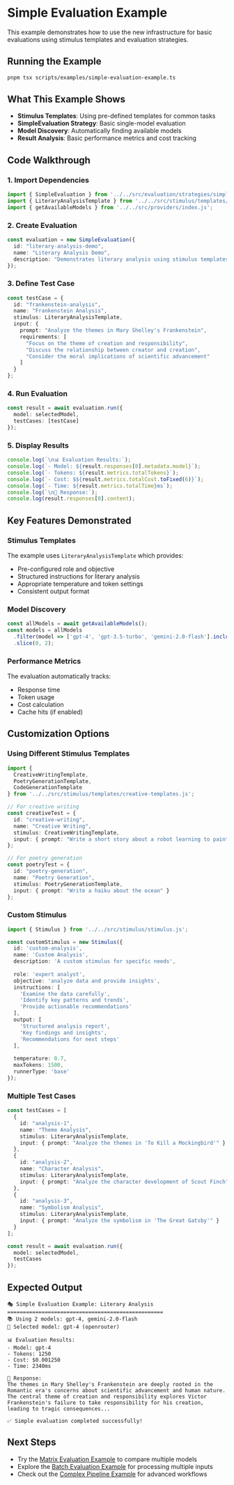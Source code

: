 # Simple Evaluation Example

This example demonstrates how to use the new infrastructure for basic evaluations using stimulus templates and evaluation strategies.

## Running the Example

```bash
pnpm tsx scripts/examples/simple-evaluation-example.ts
```

## What This Example Shows

- **Stimulus Templates**: Using pre-defined templates for common tasks
- **SimpleEvaluation Strategy**: Basic single-model evaluation
- **Model Discovery**: Automatically finding available models
- **Result Analysis**: Basic performance metrics and cost tracking

## Code Walkthrough

### 1. Import Dependencies

```typescript
import { SimpleEvaluation } from '../../src/evaluation/strategies/simple-evaluation.js';
import { LiteraryAnalysisTemplate } from '../../src/stimulus/templates/creative-templates.js';
import { getAvailableModels } from '../../src/providers/index.js';
```

### 2. Create Evaluation

```typescript
const evaluation = new SimpleEvaluation({
  id: "literary-analysis-demo",
  name: "Literary Analysis Demo",
  description: "Demonstrates literary analysis using stimulus templates"
});
```

### 3. Define Test Case

```typescript
const testCase = {
  id: "frankenstein-analysis",
  name: "Frankenstein Analysis",
  stimulus: LiteraryAnalysisTemplate,
  input: {
    prompt: "Analyze the themes in Mary Shelley's Frankenstein",
    requirements: [
      "Focus on the theme of creation and responsibility",
      "Discuss the relationship between creator and creation",
      "Consider the moral implications of scientific advancement"
    ]
  }
};
```

### 4. Run Evaluation

```typescript
const result = await evaluation.run({
  model: selectedModel,
  testCases: [testCase]
});
```

### 5. Display Results

```typescript
console.log(`\n📊 Evaluation Results:`);
console.log(`- Model: ${result.responses[0].metadata.model}`);
console.log(`- Tokens: ${result.metrics.totalTokens}`);
console.log(`- Cost: $${result.metrics.totalCost.toFixed(6)}`);
console.log(`- Time: ${result.metrics.totalTime}ms`);
console.log(`\n📝 Response:`);
console.log(result.responses[0].content);
```

## Key Features Demonstrated

### Stimulus Templates
The example uses `LiteraryAnalysisTemplate` which provides:
- Pre-configured role and objective
- Structured instructions for literary analysis
- Appropriate temperature and token settings
- Consistent output format

### Model Discovery
```typescript
const allModels = await getAvailableModels();
const models = allModels
  .filter(model => ['gpt-4', 'gpt-3.5-turbo', 'gemini-2.0-flash'].includes(model.name))
  .slice(0, 2);
```

### Performance Metrics
The evaluation automatically tracks:
- Response time
- Token usage
- Cost calculation
- Cache hits (if enabled)

## Customization Options

### Using Different Stimulus Templates

```typescript
import { 
  CreativeWritingTemplate,
  PoetryGenerationTemplate,
  CodeGenerationTemplate
} from '../../src/stimulus/templates/creative-templates.js';

// For creative writing
const creativeTest = {
  id: "creative-writing",
  name: "Creative Writing",
  stimulus: CreativeWritingTemplate,
  input: { prompt: "Write a short story about a robot learning to paint" }
};

// For poetry generation
const poetryTest = {
  id: "poetry-generation",
  name: "Poetry Generation", 
  stimulus: PoetryGenerationTemplate,
  input: { prompt: "Write a haiku about the ocean" }
};
```

### Custom Stimulus

```typescript
import { Stimulus } from '../../src/stimulus/stimulus.js';

const customStimulus = new Stimulus({
  id: 'custom-analysis',
  name: 'Custom Analysis',
  description: 'A custom stimulus for specific needs',
  
  role: 'expert analyst',
  objective: 'analyze data and provide insights',
  instructions: [
    'Examine the data carefully',
    'Identify key patterns and trends',
    'Provide actionable recommendations'
  ],
  output: [
    'Structured analysis report',
    'Key findings and insights',
    'Recommendations for next steps'
  ],
  
  temperature: 0.7,
  maxTokens: 1500,
  runnerType: 'base'
});
```

### Multiple Test Cases

```typescript
const testCases = [
  {
    id: "analysis-1",
    name: "Theme Analysis",
    stimulus: LiteraryAnalysisTemplate,
    input: { prompt: "Analyze the themes in 'To Kill a Mockingbird'" }
  },
  {
    id: "analysis-2", 
    name: "Character Analysis",
    stimulus: LiteraryAnalysisTemplate,
    input: { prompt: "Analyze the character development of Scout Finch" }
  },
  {
    id: "analysis-3",
    name: "Symbolism Analysis", 
    stimulus: LiteraryAnalysisTemplate,
    input: { prompt: "Analyze the symbolism in 'The Great Gatsby'" }
  }
];

const result = await evaluation.run({
  model: selectedModel,
  testCases
});
```

## Expected Output

```
🎭 Simple Evaluation Example: Literary Analysis
==================================================
📚 Using 2 models: gpt-4, gemini-2.0-flash
🤖 Selected model: gpt-4 (openrouter)

📊 Evaluation Results:
- Model: gpt-4
- Tokens: 1250
- Cost: $0.001250
- Time: 2340ms

📝 Response:
The themes in Mary Shelley's Frankenstein are deeply rooted in the Romantic era's concerns about scientific advancement and human nature. The central theme of creation and responsibility explores Victor Frankenstein's failure to take responsibility for his creation, leading to tragic consequences...

✅ Simple evaluation completed successfully!
```

## Next Steps

- Try the [Matrix Evaluation Example](/examples/matrix-evaluation) to compare multiple models
- Explore the [Batch Evaluation Example](/examples/batch-evaluation) for processing multiple inputs
- Check out the [Complex Pipeline Example](/examples/complex-pipeline) for advanced workflows
